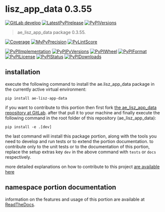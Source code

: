 <!-- THIS FILE IS EXCLUSIVELY MAINTAINED by the project ae.ae V0.3.95 -->
<!-- THIS FILE IS EXCLUSIVELY MAINTAINED by the project aedev.tpl_namespace_root V0.3.14 -->
# lisz_app_data 0.3.55

[![GitLab develop](https://img.shields.io/gitlab/pipeline/ae-group/ae_lisz_app_data/develop?logo=python)](
    https://gitlab.com/ae-group/ae_lisz_app_data)
[![LatestPyPIrelease](
    https://img.shields.io/gitlab/pipeline/ae-group/ae_lisz_app_data/release0.3.52?logo=python)](
    https://gitlab.com/ae-group/ae_lisz_app_data/-/tree/release0.3.52)
[![PyPIVersions](https://img.shields.io/pypi/v/ae_lisz_app_data)](
    https://pypi.org/project/ae-lisz-app-data/#history)

>ae_lisz_app_data package 0.3.55.

[![Coverage](https://ae-group.gitlab.io/ae_lisz_app_data/coverage.svg)](
    https://ae-group.gitlab.io/ae_lisz_app_data/coverage/index.html)
[![MyPyPrecision](https://ae-group.gitlab.io/ae_lisz_app_data/mypy.svg)](
    https://ae-group.gitlab.io/ae_lisz_app_data/lineprecision.txt)
[![PyLintScore](https://ae-group.gitlab.io/ae_lisz_app_data/pylint.svg)](
    https://ae-group.gitlab.io/ae_lisz_app_data/pylint.log)

[![PyPIImplementation](https://img.shields.io/pypi/implementation/ae_lisz_app_data)](
    https://gitlab.com/ae-group/ae_lisz_app_data/)
[![PyPIPyVersions](https://img.shields.io/pypi/pyversions/ae_lisz_app_data)](
    https://gitlab.com/ae-group/ae_lisz_app_data/)
[![PyPIWheel](https://img.shields.io/pypi/wheel/ae_lisz_app_data)](
    https://gitlab.com/ae-group/ae_lisz_app_data/)
[![PyPIFormat](https://img.shields.io/pypi/format/ae_lisz_app_data)](
    https://pypi.org/project/ae-lisz-app-data/)
[![PyPILicense](https://img.shields.io/pypi/l/ae_lisz_app_data)](
    https://gitlab.com/ae-group/ae_lisz_app_data/-/blob/develop/LICENSE.md)
[![PyPIStatus](https://img.shields.io/pypi/status/ae_lisz_app_data)](
    https://libraries.io/pypi/ae-lisz-app-data)
[![PyPIDownloads](https://img.shields.io/pypi/dm/ae_lisz_app_data)](
    https://pypi.org/project/ae-lisz-app-data/#files)


## installation


execute the following command to install the
ae.lisz_app_data package
in the currently active virtual environment:
 
```shell script
pip install ae-lisz-app-data
```

if you want to contribute to this portion then first fork
[the ae_lisz_app_data repository at GitLab](
https://gitlab.com/ae-group/ae_lisz_app_data "ae.lisz_app_data code repository").
after that pull it to your machine and finally execute the
following command in the root folder of this repository
(ae_lisz_app_data):

```shell script
pip install -e .[dev]
```

the last command will install this package portion, along with the tools you need
to develop and run tests or to extend the portion documentation. to contribute only to the unit tests or to the
documentation of this portion, replace the setup extras key `dev` in the above command with `tests` or `docs`
respectively.

more detailed explanations on how to contribute to this project
[are available here](
https://gitlab.com/ae-group/ae_lisz_app_data/-/blob/develop/CONTRIBUTING.rst)


## namespace portion documentation

information on the features and usage of this portion are available at
[ReadTheDocs](
https://ae.readthedocs.io/en/latest/_autosummary/ae.lisz_app_data.html
"ae_lisz_app_data documentation").
